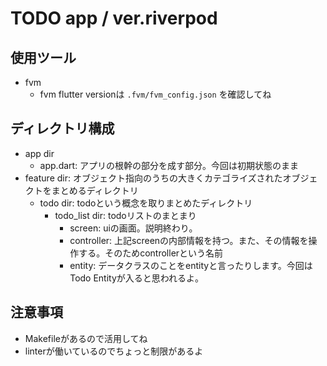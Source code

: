 
# TODO app / ver.riverpod

## 使用ツール
- fvm
  - fvm flutter versionは `.fvm/fvm_config.json` を確認してね

## ディレクトリ構成
- app dir
  - app.dart: アプリの根幹の部分を成す部分。今回は初期状態のまま
- feature dir: オブジェクト指向のうちの大きくカテゴライズされたオブジェクトをまとめるディレクトリ
  - todo dir: todoという概念を取りまとめたディレクトリ
    - todo_list dir: todoリストのまとまり
      - screen: uiの画面。説明終わり。
      - controller: 上記screenの内部情報を持つ。また、その情報を操作する。そのためcontrollerという名前
      - entity: データクラスのことをentityと言ったりします。今回はTodo Entityが入ると思われるよ。
      

## 注意事項
- Makefileがあるので活用してね
- linterが働いているのでちょっと制限があるよ